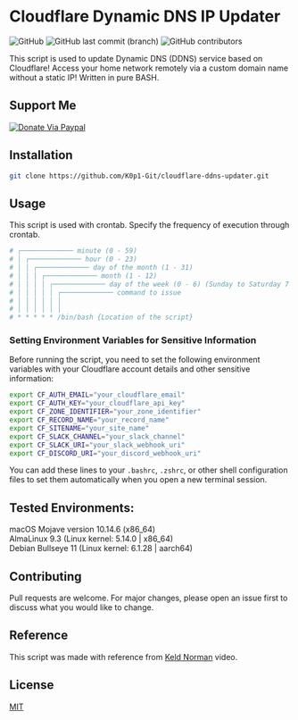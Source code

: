 # Cloudflare Dynamic DNS IP Updater
<img alt="GitHub" src="https://img.shields.io/github/license/K0p1-Git/cloudflare-ddns-updater?color=black"> <img alt="GitHub last commit (branch)" src="https://img.shields.io/github/last-commit/K0p1-Git/cloudflare-ddns-updater/main"> <img alt="GitHub contributors" src="https://img.shields.io/github/contributors/K0p1-Git/cloudflare-ddns-updater">

This script is used to update Dynamic DNS (DDNS) service based on Cloudflare! Access your home network remotely via a custom domain name without a static IP! Written in pure BASH.

## Support Me
[![Donate Via Paypal](https://www.paypalobjects.com/en_US/i/btn/btn_donateCC_LG.gif)](https://www.paypal.me/Jasonkkf)

## Installation

```bash
git clone https://github.com/K0p1-Git/cloudflare-ddns-updater.git
```

## Usage
This script is used with crontab. Specify the frequency of execution through crontab.

```bash
# ┌───────────── minute (0 - 59)
# │ ┌───────────── hour (0 - 23)
# │ │ ┌───────────── day of the month (1 - 31)
# │ │ │ ┌───────────── month (1 - 12)
# │ │ │ │ ┌───────────── day of the week (0 - 6) (Sunday to Saturday 7 is also Sunday on some systems)
# │ │ │ │ │ ┌───────────── command to issue                               
# │ │ │ │ │ │
# │ │ │ │ │ │
# * * * * * /bin/bash {Location of the script}
```

### Setting Environment Variables for Sensitive Information

Before running the script, you need to set the following environment variables with your Cloudflare account details and other sensitive information:

```bash
export CF_AUTH_EMAIL="your_cloudflare_email"
export CF_AUTH_KEY="your_cloudflare_api_key"
export CF_ZONE_IDENTIFIER="your_zone_identifier"
export CF_RECORD_NAME="your_record_name"
export CF_SITENAME="your_site_name"
export CF_SLACK_CHANNEL="your_slack_channel"
export CF_SLACK_URI="your_slack_webhook_uri"
export CF_DISCORD_URI="your_discord_webhook_uri"
```

You can add these lines to your `.bashrc`, `.zshrc`, or other shell configuration files to set them automatically when you open a new terminal session.

## Tested Environments:
macOS Mojave version 10.14.6 (x86_64) <br />
AlmaLinux 9.3 (Linux kernel: 5.14.0 | x86_64) <br />
Debian Bullseye 11 (Linux kernel: 6.1.28 | aarch64) <br />

## Contributing
Pull requests are welcome. For major changes, please open an issue first to discuss what you would like to change.

## Reference
This script was made with reference from [Keld Norman](https://www.youtube.com/watch?v=vSIBkH7sxos) video.

## License
[MIT](https://github.com/K0p1-Git/cloudflare-ddns-updater/blob/main/LICENSE)
